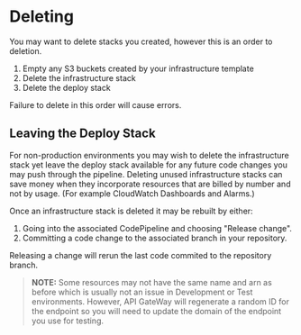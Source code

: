 # Deleting

You may want to delete stacks you created, however this is an order to deletion.

1. Empty any S3 buckets created by your infrastructure template
2. Delete the infrastructure stack
3. Delete the deploy stack

Failure to delete in this order will cause errors.

## Leaving the Deploy Stack

For non-production environments you may wish to delete the infrastructure stack yet leave the deploy stack available for any future code changes you may push through the pipeline. Deleting unused infrastructure stacks can save money when they incorporate resources that are billed by number and not by usage. (For example CloudWatch Dashboards and Alarms.)

Once an infrastructure stack is deleted it may be rebuilt by either:

1. Going into the associated CodePipeline and choosing "Release change".
2. Committing a code change to the associated branch in your repository.

Releasing a change will rerun the last code commited to the repository branch.

> **NOTE:** Some resources may not have the same name and arn as before which is usually not an issue in Development or Test environments. However, API GateWay will regenerate a random ID for the endpoint so you will need to update the domain of the endpoint you use for testing.
